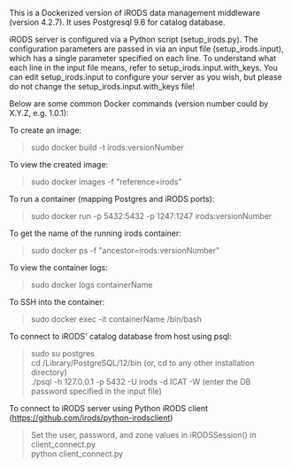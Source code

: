 This is a Dockerized version of iRODS data management middleware (version 4.2.7). It uses Postgresql 9.6 for catalog database.

iRODS server is configured via a Python script (setup_irods.py). The configuration parameters are passed in via 
an input file (setup_irods.input), which has a single parameter specified on each line. To understand what each line in 
the input file means, refer to setup_irods.input.with_keys. You can edit setup_irods.input to configure your server as you wish, 
but please do not change the setup_irods.input.with_keys file!

Below are some common Docker commands (version number could by X.Y.Z, e.g. 1.0.1):

To create an image:
> sudo docker build -t irods:versionNumber

To view the created image:
> sudo docker images -f "reference=irods"

To run a container (mapping Postgres and iRODS ports):
> sudo docker run -p 5432:5432 -p 1247:1247 irods:versionNumber

To get the name of the running irods container:
> sudo docker ps -f "ancestor=irods:versionNumber"

To view the container logs:
> sudo docker logs containerName

To SSH into the container:
> sudo docker exec -it containerName /bin/bash

To connect to iRODS' catalog database from host using psql:
> sudo su postgres\
> cd /Library/PostgreSQL/12/bin (or, cd to any other installation directory)\
> ./psql -h 127.0.0.1 -p 5432 -U irods -d ICAT -W (enter the DB password specified in the input file)

To connect to iRODS server using Python iRODS client (https://github.com/irods/python-irodsclient) 
> Set the user, password, and zone values in iRODSSession() in client_connect.py\
> python client_connect.py
